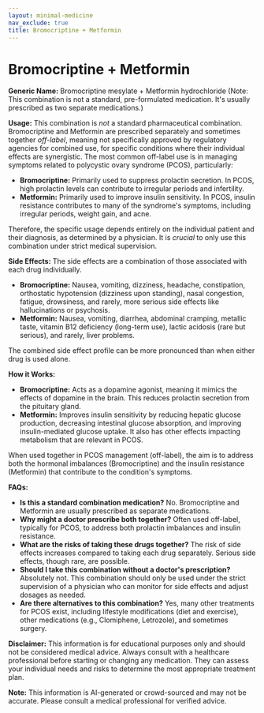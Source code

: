 ```yaml
---
layout: minimal-medicine
nav_exclude: true
title: Bromocriptine + Metformin
---
```


# Bromocriptine + Metformin

**Generic Name:** Bromocriptine mesylate + Metformin hydrochloride (Note:  This combination is not a standard, pre-formulated medication.  It's usually prescribed as two separate medications.)

**Usage:** This combination is *not* a standard pharmaceutical combination.  Bromocriptine and Metformin are prescribed separately and sometimes together *off-label*, meaning not specifically approved by regulatory agencies for combined use,  for specific conditions where their individual effects are synergistic.  The most common off-label use is in managing symptoms related to polycystic ovary syndrome (PCOS), particularly:

* **Bromocriptine:** Primarily used to suppress prolactin secretion. In PCOS, high prolactin levels can contribute to irregular periods and infertility.
* **Metformin:** Primarily used to improve insulin sensitivity. In PCOS, insulin resistance contributes to many of the syndrome's symptoms, including irregular periods, weight gain, and acne.


Therefore, the specific usage depends entirely on the individual patient and their diagnosis, as determined by a physician. It is *crucial* to only use this combination under strict medical supervision.

**Side Effects:**  The side effects are a combination of those associated with each drug individually.

* **Bromocriptine:**  Nausea, vomiting, dizziness, headache, constipation, orthostatic hypotension (dizziness upon standing), nasal congestion, fatigue, drowsiness, and rarely, more serious side effects like hallucinations or psychosis.
* **Metformin:** Nausea, vomiting, diarrhea, abdominal cramping, metallic taste, vitamin B12 deficiency (long-term use), lactic acidosis (rare but serious), and rarely, liver problems.

The combined side effect profile can be more pronounced than when either drug is used alone.


**How it Works:**

* **Bromocriptine:** Acts as a dopamine agonist, meaning it mimics the effects of dopamine in the brain.  This reduces prolactin secretion from the pituitary gland.
* **Metformin:** Improves insulin sensitivity by reducing hepatic glucose production, decreasing intestinal glucose absorption, and improving insulin-mediated glucose uptake. It also has other effects impacting metabolism that are relevant in PCOS.


When used together in PCOS management (off-label), the aim is to address both the hormonal imbalances (Bromocriptine) and the insulin resistance (Metformin) that contribute to the condition's symptoms.


**FAQs:**

* **Is this a standard combination medication?** No. Bromocriptine and Metformin are usually prescribed as separate medications.
* **Why might a doctor prescribe both together?**  Often used off-label, typically for PCOS, to address both prolactin imbalances and insulin resistance.
* **What are the risks of taking these drugs together?** The risk of side effects increases compared to taking each drug separately.  Serious side effects, though rare, are possible.
* **Should I take this combination without a doctor's prescription?** Absolutely not.  This combination should only be used under the strict supervision of a physician who can monitor for side effects and adjust dosages as needed.
* **Are there alternatives to this combination?** Yes, many other treatments for PCOS exist, including lifestyle modifications (diet and exercise), other medications (e.g., Clomiphene, Letrozole), and sometimes surgery.


**Disclaimer:** This information is for educational purposes only and should not be considered medical advice. Always consult with a healthcare professional before starting or changing any medication.  They can assess your individual needs and risks to determine the most appropriate treatment plan.


**Note:** This information is AI-generated or crowd-sourced and may not be accurate. Please consult a medical professional for verified advice.